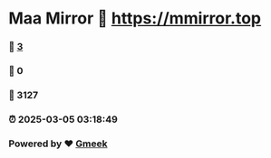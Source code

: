 # Maa Mirror :link: https://mmirror.top 
### :page_facing_up: [3](https://mmirror.top/tag.html) 
### :speech_balloon: 0 
### :hibiscus: 3127 
### :alarm_clock: 2025-03-05 03:18:49 
### Powered by :heart: [Gmeek](https://github.com/Meekdai/Gmeek)

